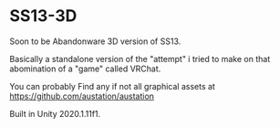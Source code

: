# SS13-3D
Soon to be Abandonware 3D version of SS13.

Basically a standalone version of the "attempt" i tried to make on that abomination of a "game" called VRChat.

You can probably Find any if not all graphical assets at https://github.com/austation/austation

Built in Unity 2020.1.11f1.
